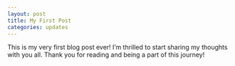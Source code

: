 ```yaml
---
layout: post
title: My First Post
categories: updates
---
```


This is my very first blog post ever! I’m thrilled to start sharing my thoughts with you all. Thank you for reading and being a part of this journey!